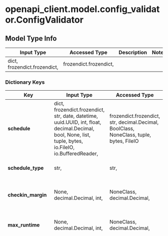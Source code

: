 # openapi_client.model.config_validator.ConfigValidator

## Model Type Info
Input Type | Accessed Type | Description | Notes
------------ | ------------- | ------------- | -------------
dict, frozendict.frozendict,  | frozendict.frozendict,  |  | 

### Dictionary Keys
Key | Input Type | Accessed Type | Description | Notes
------------ | ------------- | ------------- | ------------- | -------------
**schedule** | dict, frozendict.frozendict, str, date, datetime, uuid.UUID, int, float, decimal.Decimal, bool, None, list, tuple, bytes, io.FileIO, io.BufferedReader,  | frozendict.frozendict, str, decimal.Decimal, BoolClass, NoneClass, tuple, bytes, FileIO | Varies depending on the schedule_type. Is either a crontab string, or a 2 element tuple for intervals (e.g. [1, &#x27;day&#x27;]) | 
**schedule_type** | str,  | str,  | Currently supports \&quot;crontab\&quot; or \&quot;interval\&quot; | [optional] must be one of ["crontab", "interval", ] 
**checkin_margin** | None, decimal.Decimal, int,  | NoneClass, decimal.Decimal,  | How long (in minutes) after the expected checkin time will we wait until we consider the checkin to have been missed. | [optional] 
**max_runtime** | None, decimal.Decimal, int,  | NoneClass, decimal.Decimal,  | How long (in minutes) is the checkin allowed to run for in CheckInStatus.IN_PROGRESS before it is considered failed. | [optional] 
**timezone** | str,  | str,  | tz database style timezone string | [optional] must be one of ["Africa/Abidjan", "Africa/Accra", "Africa/Addis_Ababa", "Africa/Algiers", "Africa/Asmara", "Africa/Asmera", "Africa/Bamako", "Africa/Bangui", "Africa/Banjul", "Africa/Bissau", "Africa/Blantyre", "Africa/Brazzaville", "Africa/Bujumbura", "Africa/Cairo", "Africa/Casablanca", "Africa/Ceuta", "Africa/Conakry", "Africa/Dakar", "Africa/Dar_es_Salaam", "Africa/Djibouti", "Africa/Douala", "Africa/El_Aaiun", "Africa/Freetown", "Africa/Gaborone", "Africa/Harare", "Africa/Johannesburg", "Africa/Juba", "Africa/Kampala", "Africa/Khartoum", "Africa/Kigali", "Africa/Kinshasa", "Africa/Lagos", "Africa/Libreville", "Africa/Lome", "Africa/Luanda", "Africa/Lubumbashi", "Africa/Lusaka", "Africa/Malabo", "Africa/Maputo", "Africa/Maseru", "Africa/Mbabane", "Africa/Mogadishu", "Africa/Monrovia", "Africa/Nairobi", "Africa/Ndjamena", "Africa/Niamey", "Africa/Nouakchott", "Africa/Ouagadougou", "Africa/Porto-Novo", "Africa/Sao_Tome", "Africa/Timbuktu", "Africa/Tripoli", "Africa/Tunis", "Africa/Windhoek", "America/Adak", "America/Anchorage", "America/Anguilla", "America/Antigua", "America/Araguaina", "America/Argentina/Buenos_Aires", "America/Argentina/Catamarca", "America/Argentina/ComodRivadavia", "America/Argentina/Cordoba", "America/Argentina/Jujuy", "America/Argentina/La_Rioja", "America/Argentina/Mendoza", "America/Argentina/Rio_Gallegos", "America/Argentina/Salta", "America/Argentina/San_Juan", "America/Argentina/San_Luis", "America/Argentina/Tucuman", "America/Argentina/Ushuaia", "America/Aruba", "America/Asuncion", "America/Atikokan", "America/Atka", "America/Bahia", "America/Bahia_Banderas", "America/Barbados", "America/Belem", "America/Belize", "America/Blanc-Sablon", "America/Boa_Vista", "America/Bogota", "America/Boise", "America/Buenos_Aires", "America/Cambridge_Bay", "America/Campo_Grande", "America/Cancun", "America/Caracas", "America/Catamarca", "America/Cayenne", "America/Cayman", "America/Chicago", "America/Chihuahua", "America/Coral_Harbour", "America/Cordoba", "America/Costa_Rica", "America/Creston", "America/Cuiaba", "America/Curacao", "America/Danmarkshavn", "America/Dawson", "America/Dawson_Creek", "America/Denver", "America/Detroit", "America/Dominica", "America/Edmonton", "America/Eirunepe", "America/El_Salvador", "America/Ensenada", "America/Fort_Nelson", "America/Fort_Wayne", "America/Fortaleza", "America/Glace_Bay", "America/Godthab", "America/Goose_Bay", "America/Grand_Turk", "America/Grenada", "America/Guadeloupe", "America/Guatemala", "America/Guayaquil", "America/Guyana", "America/Halifax", "America/Havana", "America/Hermosillo", "America/Indiana/Indianapolis", "America/Indiana/Knox", "America/Indiana/Marengo", "America/Indiana/Petersburg", "America/Indiana/Tell_City", "America/Indiana/Vevay", "America/Indiana/Vincennes", "America/Indiana/Winamac", "America/Indianapolis", "America/Inuvik", "America/Iqaluit", "America/Jamaica", "America/Jujuy", "America/Juneau", "America/Kentucky/Louisville", "America/Kentucky/Monticello", "America/Knox_IN", "America/Kralendijk", "America/La_Paz", "America/Lima", "America/Los_Angeles", "America/Louisville", "America/Lower_Princes", "America/Maceio", "America/Managua", "America/Manaus", "America/Marigot", "America/Martinique", "America/Matamoros", "America/Mazatlan", "America/Mendoza", "America/Menominee", "America/Merida", "America/Metlakatla", "America/Mexico_City", "America/Miquelon", "America/Moncton", "America/Monterrey", "America/Montevideo", "America/Montreal", "America/Montserrat", "America/Nassau", "America/New_York", "America/Nipigon", "America/Nome", "America/Noronha", "America/North_Dakota/Beulah", "America/North_Dakota/Center", "America/North_Dakota/New_Salem", "America/Ojinaga", "America/Panama", "America/Pangnirtung", "America/Paramaribo", "America/Phoenix", "America/Port-au-Prince", "America/Port_of_Spain", "America/Porto_Acre", "America/Porto_Velho", "America/Puerto_Rico", "America/Punta_Arenas", "America/Rainy_River", "America/Rankin_Inlet", "America/Recife", "America/Regina", "America/Resolute", "America/Rio_Branco", "America/Rosario", "America/Santa_Isabel", "America/Santarem", "America/Santiago", "America/Santo_Domingo", "America/Sao_Paulo", "America/Scoresbysund", "America/Shiprock", "America/Sitka", "America/St_Barthelemy", "America/St_Johns", "America/St_Kitts", "America/St_Lucia", "America/St_Thomas", "America/St_Vincent", "America/Swift_Current", "America/Tegucigalpa", "America/Thule", "America/Thunder_Bay", "America/Tijuana", "America/Toronto", "America/Tortola", "America/Vancouver", "America/Virgin", "America/Whitehorse", "America/Winnipeg", "America/Yakutat", "America/Yellowknife", "Antarctica/Casey", "Antarctica/Davis", "Antarctica/DumontDUrville", "Antarctica/Macquarie", "Antarctica/Mawson", "Antarctica/McMurdo", "Antarctica/Palmer", "Antarctica/Rothera", "Antarctica/South_Pole", "Antarctica/Syowa", "Antarctica/Troll", "Antarctica/Vostok", "Arctic/Longyearbyen", "Asia/Aden", "Asia/Almaty", "Asia/Amman", "Asia/Anadyr", "Asia/Aqtau", "Asia/Aqtobe", "Asia/Ashgabat", "Asia/Ashkhabad", "Asia/Atyrau", "Asia/Baghdad", "Asia/Bahrain", "Asia/Baku", "Asia/Bangkok", "Asia/Barnaul", "Asia/Beirut", "Asia/Bishkek", "Asia/Brunei", "Asia/Calcutta", "Asia/Chita", "Asia/Choibalsan", "Asia/Chongqing", "Asia/Chungking", "Asia/Colombo", "Asia/Dacca", "Asia/Damascus", "Asia/Dhaka", "Asia/Dili", "Asia/Dubai", "Asia/Dushanbe", "Asia/Famagusta", "Asia/Gaza", "Asia/Harbin", "Asia/Hebron", "Asia/Ho_Chi_Minh", "Asia/Hong_Kong", "Asia/Hovd", "Asia/Irkutsk", "Asia/Istanbul", "Asia/Jakarta", "Asia/Jayapura", "Asia/Jerusalem", "Asia/Kabul", "Asia/Kamchatka", "Asia/Karachi", "Asia/Kashgar", "Asia/Kathmandu", "Asia/Katmandu", "Asia/Khandyga", "Asia/Kolkata", "Asia/Krasnoyarsk", "Asia/Kuala_Lumpur", "Asia/Kuching", "Asia/Kuwait", "Asia/Macao", "Asia/Macau", "Asia/Magadan", "Asia/Makassar", "Asia/Manila", "Asia/Muscat", "Asia/Nicosia", "Asia/Novokuznetsk", "Asia/Novosibirsk", "Asia/Omsk", "Asia/Oral", "Asia/Phnom_Penh", "Asia/Pontianak", "Asia/Pyongyang", "Asia/Qatar", "Asia/Qostanay", "Asia/Qyzylorda", "Asia/Rangoon", "Asia/Riyadh", "Asia/Saigon", "Asia/Sakhalin", "Asia/Samarkand", "Asia/Seoul", "Asia/Shanghai", "Asia/Singapore", "Asia/Srednekolymsk", "Asia/Taipei", "Asia/Tashkent", "Asia/Tbilisi", "Asia/Tehran", "Asia/Tel_Aviv", "Asia/Thimbu", "Asia/Thimphu", "Asia/Tokyo", "Asia/Tomsk", "Asia/Ujung_Pandang", "Asia/Ulaanbaatar", "Asia/Ulan_Bator", "Asia/Urumqi", "Asia/Ust-Nera", "Asia/Vientiane", "Asia/Vladivostok", "Asia/Yakutsk", "Asia/Yangon", "Asia/Yekaterinburg", "Asia/Yerevan", "Atlantic/Azores", "Atlantic/Bermuda", "Atlantic/Canary", "Atlantic/Cape_Verde", "Atlantic/Faeroe", "Atlantic/Faroe", "Atlantic/Jan_Mayen", "Atlantic/Madeira", "Atlantic/Reykjavik", "Atlantic/South_Georgia", "Atlantic/St_Helena", "Atlantic/Stanley", "Australia/ACT", "Australia/Adelaide", "Australia/Brisbane", "Australia/Broken_Hill", "Australia/Canberra", "Australia/Currie", "Australia/Darwin", "Australia/Eucla", "Australia/Hobart", "Australia/LHI", "Australia/Lindeman", "Australia/Lord_Howe", "Australia/Melbourne", "Australia/NSW", "Australia/North", "Australia/Perth", "Australia/Queensland", "Australia/South", "Australia/Sydney", "Australia/Tasmania", "Australia/Victoria", "Australia/West", "Australia/Yancowinna", "Brazil/Acre", "Brazil/DeNoronha", "Brazil/East", "Brazil/West", "CET", "CST6CDT", "Canada/Atlantic", "Canada/Central", "Canada/Eastern", "Canada/Mountain", "Canada/Newfoundland", "Canada/Pacific", "Canada/Saskatchewan", "Canada/Yukon", "Chile/Continental", "Chile/EasterIsland", "Cuba", "EET", "EST", "EST5EDT", "Egypt", "Eire", "Etc/GMT", "Etc/GMT+0", "Etc/GMT+1", "Etc/GMT+10", "Etc/GMT+11", "Etc/GMT+12", "Etc/GMT+2", "Etc/GMT+3", "Etc/GMT+4", "Etc/GMT+5", "Etc/GMT+6", "Etc/GMT+7", "Etc/GMT+8", "Etc/GMT+9", "Etc/GMT-0", "Etc/GMT-1", "Etc/GMT-10", "Etc/GMT-11", "Etc/GMT-12", "Etc/GMT-13", "Etc/GMT-14", "Etc/GMT-2", "Etc/GMT-3", "Etc/GMT-4", "Etc/GMT-5", "Etc/GMT-6", "Etc/GMT-7", "Etc/GMT-8", "Etc/GMT-9", "Etc/GMT0", "Etc/Greenwich", "Etc/UCT", "Etc/UTC", "Etc/Universal", "Etc/Zulu", "Europe/Amsterdam", "Europe/Andorra", "Europe/Astrakhan", "Europe/Athens", "Europe/Belfast", "Europe/Belgrade", "Europe/Berlin", "Europe/Bratislava", "Europe/Brussels", "Europe/Bucharest", "Europe/Budapest", "Europe/Busingen", "Europe/Chisinau", "Europe/Copenhagen", "Europe/Dublin", "Europe/Gibraltar", "Europe/Guernsey", "Europe/Helsinki", "Europe/Isle_of_Man", "Europe/Istanbul", "Europe/Jersey", "Europe/Kaliningrad", "Europe/Kiev", "Europe/Kirov", "Europe/Lisbon", "Europe/Ljubljana", "Europe/London", "Europe/Luxembourg", "Europe/Madrid", "Europe/Malta", "Europe/Mariehamn", "Europe/Minsk", "Europe/Monaco", "Europe/Moscow", "Europe/Nicosia", "Europe/Oslo", "Europe/Paris", "Europe/Podgorica", "Europe/Prague", "Europe/Riga", "Europe/Rome", "Europe/Samara", "Europe/San_Marino", "Europe/Sarajevo", "Europe/Saratov", "Europe/Simferopol", "Europe/Skopje", "Europe/Sofia", "Europe/Stockholm", "Europe/Tallinn", "Europe/Tirane", "Europe/Tiraspol", "Europe/Ulyanovsk", "Europe/Uzhgorod", "Europe/Vaduz", "Europe/Vatican", "Europe/Vienna", "Europe/Vilnius", "Europe/Volgograd", "Europe/Warsaw", "Europe/Zagreb", "Europe/Zaporozhye", "Europe/Zurich", "GB", "GB-Eire", "GMT", "GMT+0", "GMT-0", "GMT0", "Greenwich", "HST", "Hongkong", "Iceland", "Indian/Antananarivo", "Indian/Chagos", "Indian/Christmas", "Indian/Cocos", "Indian/Comoro", "Indian/Kerguelen", "Indian/Mahe", "Indian/Maldives", "Indian/Mauritius", "Indian/Mayotte", "Indian/Reunion", "Iran", "Israel", "Jamaica", "Japan", "Kwajalein", "Libya", "MET", "MST", "MST7MDT", "Mexico/BajaNorte", "Mexico/BajaSur", "Mexico/General", "NZ", "NZ-CHAT", "Navajo", "PRC", "PST8PDT", "Pacific/Apia", "Pacific/Auckland", "Pacific/Bougainville", "Pacific/Chatham", "Pacific/Chuuk", "Pacific/Easter", "Pacific/Efate", "Pacific/Enderbury", "Pacific/Fakaofo", "Pacific/Fiji", "Pacific/Funafuti", "Pacific/Galapagos", "Pacific/Gambier", "Pacific/Guadalcanal", "Pacific/Guam", "Pacific/Honolulu", "Pacific/Johnston", "Pacific/Kiritimati", "Pacific/Kosrae", "Pacific/Kwajalein", "Pacific/Majuro", "Pacific/Marquesas", "Pacific/Midway", "Pacific/Nauru", "Pacific/Niue", "Pacific/Norfolk", "Pacific/Noumea", "Pacific/Pago_Pago", "Pacific/Palau", "Pacific/Pitcairn", "Pacific/Pohnpei", "Pacific/Ponape", "Pacific/Port_Moresby", "Pacific/Rarotonga", "Pacific/Saipan", "Pacific/Samoa", "Pacific/Tahiti", "Pacific/Tarawa", "Pacific/Tongatapu", "Pacific/Truk", "Pacific/Wake", "Pacific/Wallis", "Pacific/Yap", "Poland", "Portugal", "ROC", "ROK", "Singapore", "Turkey", "UCT", "US/Alaska", "US/Aleutian", "US/Arizona", "US/Central", "US/East-Indiana", "US/Eastern", "US/Hawaii", "US/Indiana-Starke", "US/Michigan", "US/Mountain", "US/Pacific", "US/Samoa", "UTC", "Universal", "W-SU", "WET", "Zulu", ] 
**any_string_name** | dict, frozendict.frozendict, str, date, datetime, int, float, bool, decimal.Decimal, None, list, tuple, bytes, io.FileIO, io.BufferedReader | frozendict.frozendict, str, BoolClass, decimal.Decimal, NoneClass, tuple, bytes, FileIO | any string name can be used but the value must be the correct type | [optional]

[[Back to Model list]](../../README.md#documentation-for-models) [[Back to API list]](../../README.md#documentation-for-api-endpoints) [[Back to README]](../../README.md)

